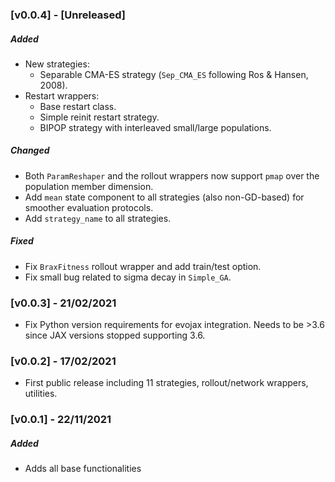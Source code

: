 ### [v0.0.4] - [Unreleased]

##### Added

- New strategies:
    - Separable CMA-ES strategy (`Sep_CMA_ES` following Ros & Hansen, 2008).
- Restart wrappers: 
    - Base restart class.
    - Simple reinit restart strategy.
    - BIPOP strategy with interleaved small/large populations.

##### Changed

- Both `ParamReshaper` and the rollout wrappers now support `pmap` over the population member dimension.
- Add `mean` state component to all strategies (also non-GD-based) for smoother evaluation protocols.
- Add `strategy_name` to all strategies.

##### Fixed

- Fix `BraxFitness` rollout wrapper and add train/test option.
- Fix small bug related to sigma decay in `Simple_GA`.

### [v0.0.3] - 21/02/2021

- Fix Python version requirements for evojax integration. Needs to be >3.6 since JAX versions stopped supporting 3.6.

### [v0.0.2] - 17/02/2021

- First public release including 11 strategies, rollout/network wrappers, utilities.

### [v0.0.1] - 22/11/2021

##### Added
- Adds all base functionalities
